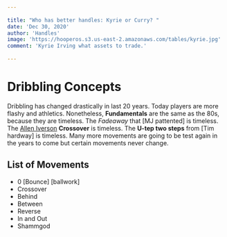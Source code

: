 ```yaml
---
 
title: "Who has better handles: Kyrie or Curry? "
date: 'Dec 30, 2020'
author: 'Handles'
image: 'https://hooperos.s3.us-east-2.amazonaws.com/tables/kyrie.jpg'
comment: 'Kyrie Irving what assets to trade.'
 
---
```





# Dribbling Concepts
Dribbling has changed drastically in last 20 years. Today players are more flashy and athletics. Nonetheless, **Fundamentals** are the same as the 80s, because they are timeless. The *Fadeaway* that [MJ pattented] is timeless. The [Allen Iverson](https://www.nba.com) **Crossover** is timeless. The **U-tep two steps** from [Tim hardway] is timeless. Many more movements are going to be test again in the years to come but certain movements never change.

 
 

 ##  List of Movements
 -  0 [Bounce] [ballwork]
 - Crossover
 - Behind
 - Between
 - Reverse
 - In and Out
 - Shammgod

 